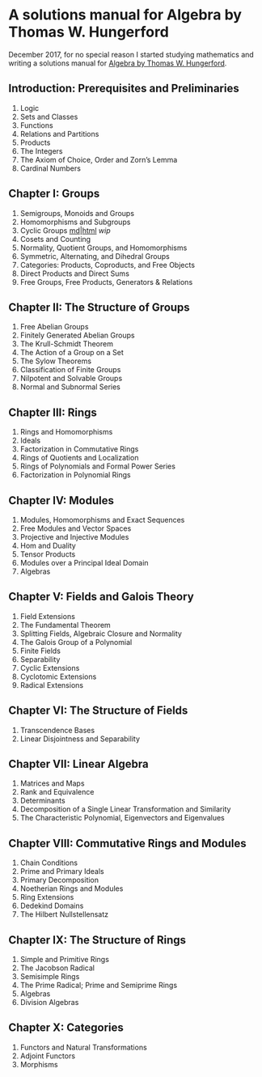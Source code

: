 # A solutions manual for Algebra by Thomas W. Hungerford
December 2017, for no special reason I started studying mathematics and writing
a solutions manual for
[Algebra by Thomas W. Hungerford](https://www.amazon.com/Algebra-Graduate-Texts-Mathematics-v/dp/0387905189).

## Introduction: Prerequisites and Preliminaries
1. Logic
2. Sets and Classes
3. Functions
4. Relations and Partitions
5. Products
6. The Integers
7. The Axiom of Choice, Order and Zorn’s Lemma
8. Cardinal Numbers
## Chapter I: Groups
1. Semigroups, Monoids and Groups
2. Homomorphisms and Subgroups
3. Cyclic Groups [md](chap-1-3.md)|[html](https://rawgit.com/9beach/hungerford-algebra-solutions/master/chap-1-3.html) _wip_
4. Cosets and Counting
5. Normality, Quotient Groups, and Homomorphisms
6. Symmetric, Alternating, and Dihedral Groups
7. Categories: Products, Coproducts, and Free Objects
8. Direct Products and Direct Sums
9. Free Groups, Free Products, Generators & Relations
## Chapter II: The Structure of Groups
1. Free Abelian Groups
2. Finitely Generated Abelian Groups
3. The Krull-Schmidt Theorem
4. The Action of a Group on a Set
5. The Sylow Theorems
6. Classification of Finite Groups
7. Nilpotent and Solvable Groups
8. Normal and Subnormal Series
## Chapter III: Rings
1. Rings and Homomorphisms
2. Ideals
3. Factorization in Commutative Rings
4. Rings of Quotients and Localization
5. Rings of Polynomials and Formal Power Series
6. Factorization in Polynomial Rings
## Chapter IV: Modules
1. Modules, Homomorphisms and Exact Sequences
2. Free Modules and Vector Spaces
3. Projective and Injective Modules
4. Hom and Duality
5. Tensor Products
6. Modules over a Principal Ideal Domain
7. Algebras
## Chapter V: Fields and Galois Theory
1. Field Extensions
2. The Fundamental Theorem
3. Splitting Fields, Algebraic Closure and Normality
4. The Galois Group of a Polynomial
5. Finite Fields
6. Separability
7. Cyclic Extensions
8. Cyclotomic Extensions
9. Radical Extensions
## Chapter VI: The Structure of Fields
1. Transcendence Bases
2. Linear Disjointness and Separability
## Chapter VII: Linear Algebra
1. Matrices and Maps
2. Rank and Equivalence
3. Determinants
4. Decomposition of a Single Linear Transformation and Similarity
5. The Characteristic Polynomial, Eigenvectors and Eigenvalues
## Chapter VIII: Commutative Rings and Modules
1. Chain Conditions
2. Prime and Primary Ideals
3. Primary Decomposition
4. Noetherian Rings and Modules
5. Ring Extensions
6. Dedekind Domains
7. The Hilbert Nullstellensatz
## Chapter IX: The Structure of Rings
1. Simple and Primitive Rings
2. The Jacobson Radical
3. Semisimple Rings
4. The Prime Radical; Prime and Semiprime Rings
5. Algebras
6. Division Algebras
## Chapter X: Categories
1. Functors and Natural Transformations
2. Adjoint Functors
3. Morphisms
